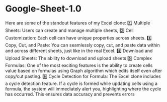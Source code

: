 # Google-Sheet-1.0

Here are some of the standout features of my Excel clone:
1️⃣ Multiple Sheets: Users can create and manage multiple sheets,
2️⃣ Cell Customization: Each cell can have unique properties across sheets.
3️⃣ Copy, Cut, and Paste: You can seamlessly copy, cut, and paste data within and across different sheets, just like in the real Excel.
4️⃣ Download and Upload Sheets: The ability to download and upload sheets
5️⃣ Complex Formulas: One of the most exciting features is the ability to create cells value based on formulas using Graph algorithm which edits itself even after copy/cut pasting.
6️⃣ Cycle Detection for Formula: The Excel clone includes a cycle detection feature. If a cycle is formed while updating cells using a formula, the system will immediately alert you, highlighting where the cycle has occurred. This ensures data accuracy and prevents errors
